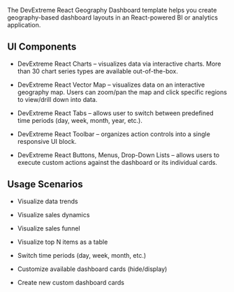 The DevExtreme React Geography Dashboard template helps you create geography-based dashboard layouts in an React-powered BI or analytics application. 
<!--split-->

## UI Components  

- DevExtreme React Charts – visualizes data via interactive charts. More than 30 chart series types are available out-of-the-box. 

- DevExtreme React Vector Map – visualizes data on an interactive geography map. Users can zoom/pan the map and click specific regions to view/drill down into data. 

- DevExtreme React Tabs – allows user to switch between predefined time periods (day, week, month, year, etc.).  

- DevExtreme React Toolbar – organizes action controls into a single responsive UI block. 

- DevExtreme React Buttons, Menus, Drop-Down Lists – allows users to execute custom actions against the dashboard or its individual cards. 

## Usage Scenarios 

- Visualize data trends  

- Visualize sales dynamics 

- Visualize sales funnel 

- Visualize top N items as a table 

- Switch time periods (day, week, month, etc.)  

- Customize available dashboard cards (hide/display) 

- Create new custom dashboard cards 